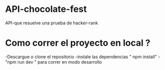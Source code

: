 # API-chocolate-fest
API-que resuelve una prueba de hacker-rank
# Como correr el proyecto en local ?

-Descargue o clone el repositorio
-instale las dependencias  " npm install"
-"npm run dev " para correr en modo desarrollo

